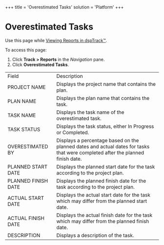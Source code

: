+++
title = 'Overestimated Tasks'
solution = 'Platform'
+++

# Overestimated Tasks

<div class="use">

Use this page while [Viewing Reports in
dspTrack™](../Use_Cases/View_Reports_in_dspTrack.htm).

</div>

To access this page:

1.  Click **Track \> Reports** in the *Navigation* pane.
2.  Click **Overestimated
Tasks**.

|                     |                                                                                                                                |
| ------------------- | ------------------------------------------------------------------------------------------------------------------------------ |
| Field               | Description                                                                                                                    |
| PROJECT NAME        | Displays the project name that contains the plan.                                                                              |
| PLAN NAME           | Displays the plan name that contains the task.                                                                                 |
| TASK NAME           | Displays the task name of the overestimated task.                                                                              |
| TASK STATUS         | Displays the task status, either In Progress or Completed.                                                                     |
| OVERESTIMATED BY    | Displays a percentage based on the planned dates and actual dates for tasks that were completed after the planned finish date. |
| PLANNED START DATE  | Displays the planned start date for the task according to the project plan.                                                    |
| PLANNED FINISH DATE | Displays the planned finish date for the task according to the project plan.                                                   |
| ACTUAL START DATE   | Displays the actual start date for the task which may differ from the planned start date.                                      |
| ACTUAL FINISH DATE  | Displays the actual finish date for the task which may differ from the planned finish date.                                    |
| DESCRIPTION         | Displays a description of the task.                                                                                            |
